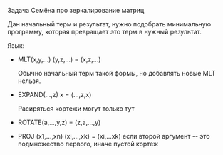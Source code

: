 Задача Семёна про зеркалирование матриц


Дан начальный терм и результат, нужно подобрать минимальную программу, которая превращает это терм в нужный результат.

Язык:

* MLT(x,y,...) (y,z,...) = (x,z,...)

  Обычно начальный терм такой формы, но добавлять новые MLT нельзя.

* EXPAND(...,z) x = (...,z,x)

  Расиряться кортежи могут только тут

* ROTATE(a,...,y,z) = (z,a,...,y)
* PROJ (x1,...,xn) (xi,...,xk) = (xi,...xk) если второй аргумент -- это подмножество первого, иначе пустой кортеж
